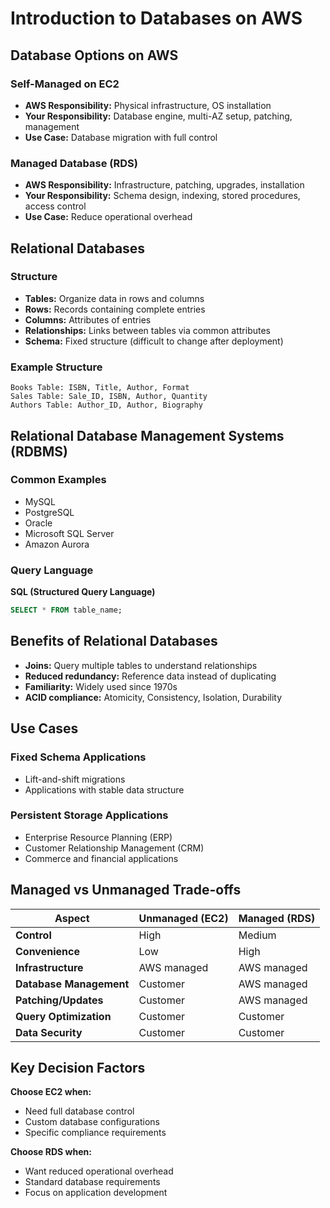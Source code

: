 # Introduction to Databases on AWS

## Database Options on AWS

### Self-Managed on EC2
- **AWS Responsibility:** Physical infrastructure, OS installation
- **Your Responsibility:** Database engine, multi-AZ setup, patching, management
- **Use Case:** Database migration with full control

### Managed Database (RDS)
- **AWS Responsibility:** Infrastructure, patching, upgrades, installation
- **Your Responsibility:** Schema design, indexing, stored procedures, access control
- **Use Case:** Reduce operational overhead

## Relational Databases

### Structure
- **Tables:** Organize data in rows and columns
- **Rows:** Records containing complete entries
- **Columns:** Attributes of entries
- **Relationships:** Links between tables via common attributes
- **Schema:** Fixed structure (difficult to change after deployment)

### Example Structure
```
Books Table: ISBN, Title, Author, Format
Sales Table: Sale_ID, ISBN, Author, Quantity
Authors Table: Author_ID, Author, Biography
```

## Relational Database Management Systems (RDBMS)

### Common Examples
- MySQL
- PostgreSQL
- Oracle
- Microsoft SQL Server
- Amazon Aurora

### Query Language
**SQL (Structured Query Language)**
```sql
SELECT * FROM table_name;
```

## Benefits of Relational Databases

- **Joins:** Query multiple tables to understand relationships
- **Reduced redundancy:** Reference data instead of duplicating
- **Familiarity:** Widely used since 1970s
- **ACID compliance:** Atomicity, Consistency, Isolation, Durability

## Use Cases

### Fixed Schema Applications
- Lift-and-shift migrations
- Applications with stable data structure

### Persistent Storage Applications
- Enterprise Resource Planning (ERP)
- Customer Relationship Management (CRM)
- Commerce and financial applications

## Managed vs Unmanaged Trade-offs

| Aspect | Unmanaged (EC2) | Managed (RDS) |
|--------|-----------------|---------------|
| **Control** | High | Medium |
| **Convenience** | Low | High |
| **Infrastructure** | AWS managed | AWS managed |
| **Database Management** | Customer | AWS managed |
| **Patching/Updates** | Customer | AWS managed |
| **Query Optimization** | Customer | Customer |
| **Data Security** | Customer | Customer |

## Key Decision Factors

**Choose EC2 when:**
- Need full database control
- Custom database configurations
- Specific compliance requirements

**Choose RDS when:**
- Want reduced operational overhead
- Standard database requirements
- Focus on application development